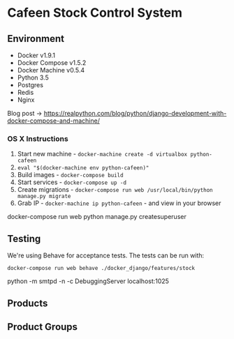 # Cafeen Stock Control System

## Environment
- Docker v1.9.1
- Docker Compose v1.5.2
- Docker Machine v0.5.4
- Python 3.5
- Postgres
- Redis
- Nginx

Blog post -> https://realpython.com/blog/python/django-development-with-docker-compose-and-machine/

### OS X Instructions

1. Start new machine - `docker-machine create -d virtualbox python-cafeen`
2. `eval "$(docker-machine env python-cafeen)"`
3. Build images - `docker-compose build`
4. Start services - `docker-compose up -d`
5. Create migrations - `docker-compose run web /usr/local/bin/python manage.py migrate`
6. Grab IP - `docker-machine ip python-cafeen` - and view in your browser

docker-compose run web python manage.py createsuperuser

## Testing

We're using Behave for acceptance tests. The tests can be run with:

`docker-compose run web behave ./docker_django/features/stock`

python -m smtpd -n -c DebuggingServer localhost:1025

## Products

## Product Groups